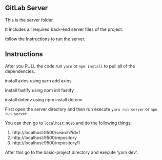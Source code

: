**GitLab Server**
-----------------------------------------------------------------------------------------------------------------------------------------------------------------------------------------------
This is the server folder.

It includes all required back-end server files of the project.

follow the Instructions to run the server.

**Instructions**
-----------------------------------------------------------------------------------------------------------------------------------------------------------------------------------------------

After you PULL the code run `yarn` or `npm install` to pull all of the dependencies.

install axios using yarn add axios

install fastify using npm init fastify

install dotenv using npm install dotenv

First open the server directory and then run execute `yarn run server` or `npm run server`

You can then go to `localhost:9095` and do the following things:

1. http://localhost:9500/search?id=1
2. http://localhost:9500/repository
3. http://localhost:9500/repository/1
 

After this go to the basic-project directory and execute 'yarn dev'.
